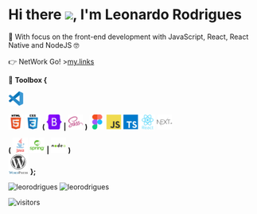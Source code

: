 <h1 align="left">Hi there <img src="https://raw.githubusercontent.com/kaueMarques/kaueMarques/master/hi.gif" width="18px">, I'm Leonardo Rodrigues</h1>


<p align="left">🎯 With focus on the front-end development  with JavaScript, React,  React Native and NodeJS 🤓</p> 

<p align="left">👉 NetWork Go! ><a href="https://bio.link/leorodriguesdev">my.links</a></p> 
<p>🧰 <strong>Toolbox {</strong></p>
<img src="https://raw.githubusercontent.com/devicons/devicon/master/icons/vscode/vscode-original.svg" alt="vscode"  width="30" height="30"/>
</p>
<p align="left">
<img src="https://raw.githubusercontent.com/devicons/devicon/master/icons/html5/html5-original-wordmark.svg" alt="html5"  width="30" height="30"/>
<img src="https://raw.githubusercontent.com/devicons/devicon/master/icons/css3/css3-original-wordmark.svg" alt="css3"  width="30" height="30"/>
<strong>(</strong>   <img src="https://raw.githubusercontent.com/devicons/devicon/master/icons/bootstrap/bootstrap-original.svg" alt="bootstrap"  width="30" height="30"/>  <strong>|</strong>  
<img src="https://raw.githubusercontent.com/devicons/devicon/master/icons/sass/sass-original.svg" alt="sass"  width="30" height="30"/>   <strong>)</strong>
<img src="https://raw.githubusercontent.com/devicons/devicon/master/icons/figma/figma-original.svg" alt="figma"  width="30" height="30"/>

<img src="https://raw.githubusercontent.com/devicons/devicon/master/icons/javascript/javascript-original.svg" alt="javascript"  width="30" height="30"/>
<img src="https://raw.githubusercontent.com/devicons/devicon/master/icons/typescript/typescript-original.svg" alt="typescript"  width="30" height="30"/>
<img src="https://raw.githubusercontent.com/devicons/devicon/master/icons/react/react-original-wordmark.svg" alt="react"  width="30" height="30">
<img src="https://raw.githubusercontent.com/devicons/devicon/master/icons/nextjs/nextjs-original-wordmark.svg" alt="nextjs"  width="30" height="30"/>
</p>
<p align="left">
<strong>(</strong>  <img src="https://raw.githubusercontent.com/devicons/devicon/master/icons/java/java-original-wordmark.svg" alt="java"    width="30" height="30"/>
<img src="https://raw.githubusercontent.com/devicons/devicon/master/icons/spring/spring-original-wordmark.svg" alt="spring"   width="30" height="30"/>      <strong>|</strong>      
<img src="https://raw.githubusercontent.com/devicons/devicon/master/icons/nodejs/nodejs-original-wordmark.svg" alt="nodejs"  width="30" height="30"/>  <strong>)</strong>
<br>
<img src="https://raw.githubusercontent.com/devicons/devicon/master/icons/wordpress/wordpress-original.svg" alt="wp" width="40" height="40"/>  <strong>};</strong>  
<br>
</p>

<img src="https://github-readme-stats.vercel.app/api?username=onLeoRodrigues&show_icons=true&hide=html&theme=react" alt="leorodrigues"/>
<img src="https://github-readme-stats.vercel.app/api/top-langs/?username=onLeoRodrigues&show_icons=true&hide=html&theme=react&layout=compact" alt="leorodrigues"/>



![visitors](https://visitor-badge.glitch.me/badge?page_id=onLeoRodrigues.onLeoRodrigues)
